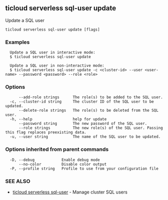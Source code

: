 ## ticloud serverless sql-user update

Update a SQL user

```
ticloud serverless sql-user update [flags]
```

### Examples

```
  Update a SQL user in interactive mode:
  $ ticloud serverless sql-user update

  Update a SQL user in non-interactive mode:
  $ ticloud serverless sql-user update -c <cluster-id> --user <user-name> --password <password> --role <role>
```

### Options

```
      --add-role strings      The role(s) to be added to the SQL user.
  -c, --cluster-id string     The cluster ID of the SQL user to be updated.
      --delete-role strings   The role(s) to be deleted from the SQL user.
  -h, --help                  help for update
      --password string       The new password of the SQL user.
      --role strings          The new role(s) of the SQL user. Passing this flag replaces preexisting data.
  -u, --user string           The name of the SQL user to be updated.
```

### Options inherited from parent commands

```
  -D, --debug            Enable debug mode
      --no-color         Disable color output
  -P, --profile string   Profile to use from your configuration file
```

### SEE ALSO

* [ticloud serverless sql-user](ticloud_serverless_sql-user.md)	 - Manage cluster SQL users

